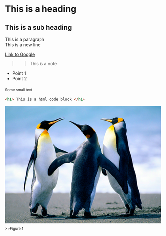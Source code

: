 # This is a heading
## This is a sub heading

This is a paragraph  
This is a new line

[Link to Google](http://www.google.com)

>> This is a note

- Point 1
- Point 2

<sub> Some small text </sub>

```html
<h1> This is a html code block </h1>

```

![Penguins](Penguins.jpg)
<sub> >>Figure 1 </sub>
